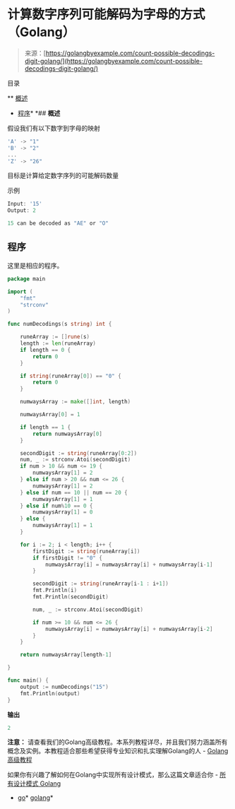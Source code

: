 <!--yml

类别：未分类

日期：2024-10-13 06:47:48

-->

# 计算数字序列可能解码为字母的方式（Golang）

> 来源：[https://golangbyexample.com/count-possible-decodings-digit-golang/](https://golangbyexample.com/count-possible-decodings-digit-golang/)

目录

**   [概述](#Overview "Overview")

+   [程序](#Program "Program")*  *## **概述**

假设我们有以下数字到字母的映射

```go
'A' -> "1"
'B' -> "2"
...
'Z' -> "26"
```

目标是计算给定数字序列的可能解码数量

示例

```go
Input: '15'
Output: 2

15 can be decoded as "AE" or "O"
```

## **程序**

这里是相应的程序。

```go
package main

import (
	"fmt"
	"strconv"
)

func numDecodings(s string) int {

	runeArray := []rune(s)
	length := len(runeArray)
	if length == 0 {
		return 0
	}

	if string(runeArray[0]) == "0" {
		return 0
	}

	numwaysArray := make([]int, length)

	numwaysArray[0] = 1

	if length == 1 {
		return numwaysArray[0]
	}

	secondDigit := string(runeArray[0:2])
	num, _ := strconv.Atoi(secondDigit)
	if num > 10 && num <= 19 {
		numwaysArray[1] = 2
	} else if num > 20 && num <= 26 {
		numwaysArray[1] = 2
	} else if num == 10 || num == 20 {
		numwaysArray[1] = 1
	} else if num%10 == 0 {
		numwaysArray[1] = 0
	} else {
		numwaysArray[1] = 1
	}

	for i := 2; i < length; i++ {
		firstDigit := string(runeArray[i])
		if firstDigit != "0" {
			numwaysArray[i] = numwaysArray[i] + numwaysArray[i-1]
		}

		secondDigit := string(runeArray[i-1 : i+1])
		fmt.Println(i)
		fmt.Println(secondDigit)

		num, _ := strconv.Atoi(secondDigit)

		if num >= 10 && num <= 26 {
			numwaysArray[i] = numwaysArray[i] + numwaysArray[i-2]
		}
	}

	return numwaysArray[length-1]

}

func main() {
	output := numDecodings("15")
	fmt.Println(output)
}
```

**输出**

```go
2
```

**注意：** 请查看我们的Golang高级教程。本系列教程详尽，并且我们努力涵盖所有概念及实例。本教程适合那些希望获得专业知识和扎实理解Golang的人 - [Golang高级教程](https://golangbyexample.com/golang-comprehensive-tutorial/)

如果你有兴趣了解如何在Golang中实现所有设计模式，那么这篇文章适合你 - [所有设计模式 Golang](https://golangbyexample.com/all-design-patterns-golang/)

+   [go](https://golangbyexample.com/tag/go/)*   [golang](https://golangbyexample.com/tag/golang/)*

